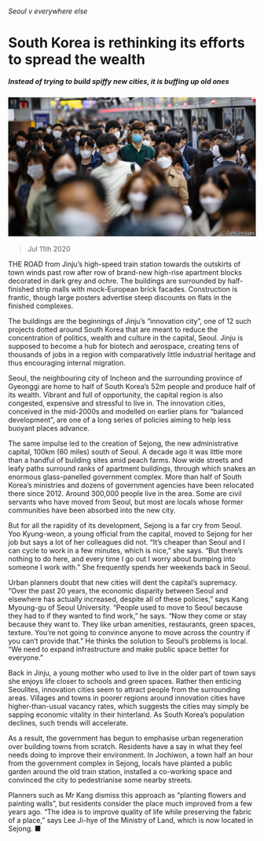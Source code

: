 ###### Seoul v everywhere else

# South Korea is rethinking its efforts to spread the wealth 

##### Instead of trying to build spiffy new cities, it is buffing up old ones 

![image](images/20200711_ASP008_0.jpg) 

> Jul 11th 2020 

THE ROAD from Jinju’s high-speed train station towards the outskirts of town winds past row after row of brand-new high-rise apartment blocks decorated in dark grey and ochre. The buildings are surrounded by half-finished strip malls with mock-European brick facades. Construction is frantic, though large posters advertise steep discounts on flats in the finished complexes.

The buildings are the beginnings of Jinju’s “innovation city”, one of 12 such projects dotted around South Korea that are meant to reduce the concentration of politics, wealth and culture in the capital, Seoul. Jinju is supposed to become a hub for biotech and aerospace, creating tens of thousands of jobs in a region with comparatively little industrial heritage and thus encouraging internal migration.


Seoul, the neighbouring city of Incheon and the surrounding province of Gyeonggi are home to half of South Korea’s 52m people and produce half of its wealth. Vibrant and full of opportunity, the capital region is also congested, expensive and stressful to live in. The innovation cities, conceived in the mid-2000s and modelled on earlier plans for “balanced development”, are one of a long series of policies aiming to help less buoyant places advance.

The same impulse led to the creation of Sejong, the new administrative capital, 100km (60 miles) south of Seoul. A decade ago it was little more than a handful of building sites amid peach farms. Now wide streets and leafy paths surround ranks of apartment buildings, through which snakes an enormous glass-panelled government complex. More than half of South Korea’s ministries and dozens of government agencies have been relocated there since 2012. Around 300,000 people live in the area. Some are civil servants who have moved from Seoul, but most are locals whose former communities have been absorbed into the new city.

But for all the rapidity of its development, Sejong is a far cry from Seoul. Yoo Kyung-weon, a young official from the capital, moved to Sejong for her job but says a lot of her colleagues did not. “It’s cheaper than Seoul and I can cycle to work in a few minutes, which is nice,” she says. “But there’s nothing to do here, and every time I go out I worry about bumping into someone I work with.” She frequently spends her weekends back in Seoul.

Urban planners doubt that new cities will dent the capital’s supremacy. “Over the past 20 years, the economic disparity between Seoul and elsewhere has actually increased, despite all of these policies,” says Kang Myoung-gu of Seoul University. “People used to move to Seoul because they had to if they wanted to find work,” he says. “Now they come or stay because they want to. They like urban amenities, restaurants, green spaces, texture. You’re not going to convince anyone to move across the country if you can’t provide that.” He thinks the solution to Seoul’s problems is local. “We need to expand infrastructure and make public space better for everyone.”

Back in Jinju, a young mother who used to live in the older part of town says she enjoys life closer to schools and green spaces. Rather then enticing Seoulites, innovation cities seem to attract people from the surrounding areas. Villages and towns in poorer regions around innovation cities have higher-than-usual vacancy rates, which suggests the cities may simply be sapping economic vitality in their hinterland. As South Korea’s population declines, such trends will accelerate.

As a result, the government has begun to emphasise urban regeneration over building towns from scratch. Residents have a say in what they feel needs doing to improve their environment. In Jochiwon, a town half an hour from the government complex in Sejong, locals have planted a public garden around the old train station, installed a co-working space and convinced the city to pedestrianise some nearby streets.

Planners such as Mr Kang dismiss this approach as “planting flowers and painting walls”, but residents consider the place much improved from a few years ago. “The idea is to improve quality of life while preserving the fabric of a place,” says Lee Ji-hye of the Ministry of Land, which is now located in Sejong. ■

